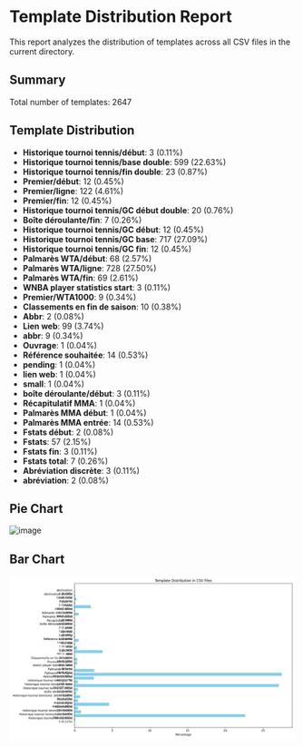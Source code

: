 # Template Distribution Report
This report analyzes the distribution of templates across all CSV files in the current directory.

## Summary
Total number of templates: 2647

## Template Distribution
- **Historique tournoi tennis/début**: 3 (0.11%)
- **Historique tournoi tennis/base double**: 599 (22.63%)
- **Historique tournoi tennis/fin double**: 23 (0.87%)
- **Premier/début**: 12 (0.45%)
- **Premier/ligne**: 122 (4.61%)
- **Premier/fin**: 12 (0.45%)
- **Historique tournoi tennis/GC début double**: 20 (0.76%)
- **Boîte déroulante/fin**: 7 (0.26%)
- **Historique tournoi tennis/GC début**: 12 (0.45%)
- **Historique tournoi tennis/GC base**: 717 (27.09%)
- **Historique tournoi tennis/GC fin**: 12 (0.45%)
- **Palmarès WTA/début**: 68 (2.57%)
- **Palmarès WTA/ligne**: 728 (27.50%)
- **Palmarès WTA/fin**: 69 (2.61%)
- **WNBA player statistics start**: 3 (0.11%)
- **Premier/WTA1000**: 9 (0.34%)
- **Classements en fin de saison**: 10 (0.38%)
- **Abbr**: 2 (0.08%)
- **Lien web**: 99 (3.74%)
- **abbr**: 9 (0.34%)
- **Ouvrage**: 1 (0.04%)
- **Référence souhaitée**: 14 (0.53%)
- **pending**: 1 (0.04%)
- **lien web**: 1 (0.04%)
- **small**: 1 (0.04%)
- **boîte déroulante/début**: 3 (0.11%)
- **Récapitulatif MMA**: 1 (0.04%)
- **Palmarès MMA début**: 1 (0.04%)
- **Palmarès MMA entrée**: 14 (0.53%)
- **Fstats début**: 2 (0.08%)
- **Fstats**: 57 (2.15%)
- **Fstats fin**: 3 (0.11%)
- **Fstats total**: 7 (0.26%)
- **Abréviation discrète**: 3 (0.11%)
- **abréviation**: 2 (0.08%)

## Pie Chart
![image](https://github.com/Bluebear77/Intern_ECLADATTA/assets/119409649/36833337-2e89-4669-b6a6-108c12a7f089)



## Bar Chart
![Template Distribution Bar Chart](template_distribution_bar_chart.png)
